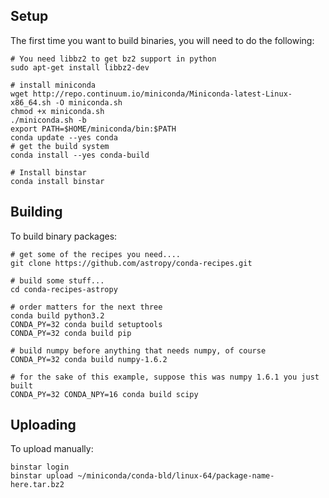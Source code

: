 Setup
-----

The first time you want to build binaries, you will need to do the following:

```
# You need libbz2 to get bz2 support in python
sudo apt-get install libbz2-dev

# install miniconda
wget http://repo.continuum.io/miniconda/Miniconda-latest-Linux-x86_64.sh -O miniconda.sh
chmod +x miniconda.sh
./miniconda.sh -b
export PATH=$HOME/miniconda/bin:$PATH
conda update --yes conda
# get the build system
conda install --yes conda-build

# Install binstar
conda install binstar
```

Building
--------

To build binary packages:

```
# get some of the recipes you need....
git clone https://github.com/astropy/conda-recipes.git

# build some stuff...
cd conda-recipes-astropy

# order matters for the next three
conda build python3.2
CONDA_PY=32 conda build setuptools
CONDA_PY=32 conda build pip

# build numpy before anything that needs numpy, of course
CONDA_PY=32 conda build numpy-1.6.2

# for the sake of this example, suppose this was numpy 1.6.1 you just built
CONDA_PY=32 CONDA_NPY=16 conda build scipy
```

Uploading
---------

To upload manually:

```
binstar login
binstar upload ~/miniconda/conda-bld/linux-64/package-name-here.tar.bz2
```
